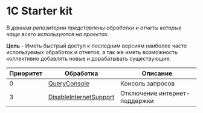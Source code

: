 # 1C Starter kit

*В данном репозитории представлены обработки и отчеты которые чаще всего используются на проектах.*

**Цель** -  Иметь быстрый доступ к последним версиям наиболее часто используемых обработок и отчетов, а так же иметь возможность коллективно добавлять новые и дорабатывать существующие.


|Приоритет|Обработка|Описание|
|---|---|---|
|0| [QueryConsole](https://github.com/KorusHub/Index/blob/master/Index/bin/QueryConsole.epf) |Консоль запросов|
|3| [DisableInternetSupport](https://github.com/KorusHub/Index/blob/master/Index/bin/DisableInternetSupport.epf)|Отключение интернет-поддержки|

